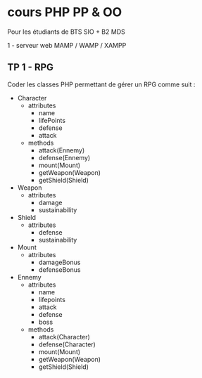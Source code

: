 # cours PHP PP & OO

Pour les étudiants de BTS SIO + B2 MDS

1 - serveur web MAMP / WAMP / XAMPP


## TP 1 - RPG

Coder les classes PHP permettant de gérer un RPG comme suit : 

- Character
    - attributes
        - name
        - lifePoints
        - defense
        - attack
    - methods
        - attack(Ennemy)
        - defense(Ennemy)
        - mount(Mount)
        - getWeapon(Weapon)
        - getShield(Shield)
- Weapon
    - attributes
        - damage
        - sustainability
- Shield
    - attributes
        - defense
        - sustainability
- Mount
    - attributes
        - damageBonus
        - defenseBonus
- Ennemy
    - attributes
        - name
        - lifepoints
        - attack
        - defense
        - boss
    - methods
        - attack(Character)
        - defense(Character)
        - mount(Mount)
        - getWeapon(Weapon)
        - getShield(Shield)